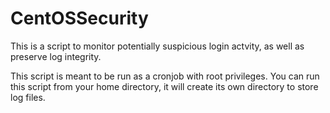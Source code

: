 # CentOSSecurity

This is a script to monitor potentially suspicious login actvity, as well as preserve log integrity.

This script is meant to be run as a cronjob with root privileges. You can run this script from your home directory, it will create its own directory to store log files.
